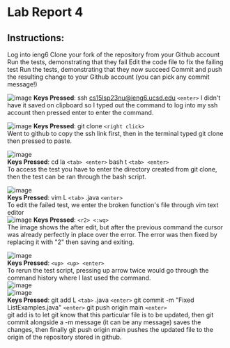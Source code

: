 # Lab Report 4  
## Instructions:
Log into ieng6
Clone your fork of the repository from your Github account
Run the tests, demonstrating that they fail
Edit the code file to fix the failing test
Run the tests, demonstrating that they now succeed
Commit and push the resulting change to your Github account (you can pick any commit message!)

![image](https://github.com/DrFreshPotato/cse15l-lab-reports/assets/57509130/7005b965-f766-494f-8fa8-8f408da0c71a)
**Keys Pressed**: ssh cs15lsp23nu@ieng6.ucsd.edu `<enter>` 
  I didn't have it saved on clipboard so I typed out the command to log into my ssh account then pressed enter to enter the command.
  

![image](https://github.com/DrFreshPotato/cse15l-lab-reports/assets/57509130/8ef803c6-4b6d-41c2-aa6f-9709203a9042)
**Keys Pressed**: git clone `<right click>`  
  Went to github to copy the ssh link first, then in the terminal typed git clone then pressed <right click> to paste. 

![image](https://github.com/DrFreshPotato/cse15l-lab-reports/assets/57509130/da802440-1a9c-40d5-bd0a-874586ad4be2)  
**Keys Pressed**: cd la `<tab> <enter>` bash t `<tab> <enter>`  
  To access the test you have to enter the directory created from git clone, then the test can be ran through the bash script.  

![image](https://github.com/DrFreshPotato/cse15l-lab-reports/assets/57509130/2c0303be-0616-48de-ade6-68f3b276343c)  
**Keys Pressed**: vim L `<tab>` .java `<enter>`  
  To edit the failed test, we enter the broken function's file through vim text editor  
![image](https://github.com/DrFreshPotato/cse15l-lab-reports/assets/57509130/4b26b4f1-fe6b-4b51-9fe0-d8fc3e417041)
**Keys Pressed**: `<r2> <:wq>`  
  The image shows the after edit, but after the previous command the cursor was already perfectly in place over the error. The error was then fixed by replacing it with "2" then saving and exiting.  

![image](https://github.com/DrFreshPotato/cse15l-lab-reports/assets/57509130/7d823451-9d52-4f0f-a112-a21c66c23d7e)  
**Keys Pressed**: `<up> <up> <enter>`  
  To rerun the test script, pressing up arrow twice would go through the command history where I last used the command.  
![image](https://github.com/DrFreshPotato/cse15l-lab-reports/assets/57509130/32337abe-5340-4ab3-9490-dd435a4c11bb)  
![image](https://github.com/DrFreshPotato/cse15l-lab-reports/assets/57509130/f2c06e01-3bac-46a2-b59d-de7d3c3e057f)  
**Keys Pressed**: git add L `<tab>` .java `<enter>` git commit -m "Fixed ListExamples.java" `<enter>` git push origin main `<enter>`  
  git add is to let git know that this particular file is to be updated, then git commit alongside a -m message (it can be any message) saves the changes, then finally git push origin main pushes the updated file to the origin of the repository stored in github. 


